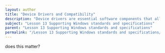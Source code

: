 ```yaml
---
layout: author
title: "Device Drivers and Compatibility"
description: "Device drivers are essential software components that allow operating systems to communicate with hardware devices. In the context of Windows standards and specifications, compatibility refers to the ability of these drivers to work effectively with different versions of the Windows OS and various hardware configurations. Understanding how to install, update, and troubleshoot device drivers is crucial for ensuring optimal system performance and reliability. Compatibility issues can arise due to outdated drivers, incorrect installations, or conflicts with other software. Familiarity with Windows Device Manager and tools like Driver Verifier can aid in managing and resolving these issues."
subject: "Lesson 13 Supporting Windows standards and specifications"
parent: "Lesson 13 Supporting Windows standards and specifications"
permalink: "/Lesson 13 Supporting Windows standards and specifications/Device Drivers and Compatibility/"
---
```


does this matter?
